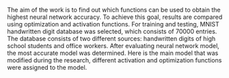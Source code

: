 
The aim of the work is to find out which functions can be used to obtain the highest
neural network accuracy. To achieve this goal, results are compared using optimization and activation
functions. For training and testing, MNIST handwritten digit database was selected, which consists of 70000
entries. The database consists of two different sources: handwritten digits of high school students and office
workers. After evaluating neural network model, the most accurate model was determined.
Here is the main model that was modified during the research, different activation and optimization functions were assigned to the model.
